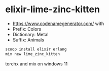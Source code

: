 # elixir-lime-zinc-kitten

* https://www.codenamegenerator.com/ with 
* Prefix: Colors
* Dictionary: Metal
* Suffix: Animals

```bash
scoop install elixir erlang
mix new lime_zinc_kitten
```

torchx and mix on windows 11
